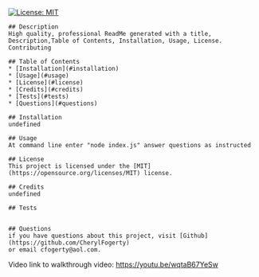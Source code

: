 
 [![License: MIT](https://img.shields.io/badge/License-MIT-yellow.svg)](https://opensource.org/licenses/MIT)

    ## Description
    High quality, professional ReadMe generated with a title, Description,Table of Contents, Installation, Usage, License. Contributing

    ## Table of Contents 
    * [Installation](#installation)
    * [Usage](#usage)
    * [License](#license)
    * [Credits](#credits) 
    * [Tests](#tests)
    * [Questions](#questions)

    ## Installation
    undefined

    ## Usage
    At command line enter "node index.js" answer questions as instructed

    ## License
    This project is licensed under the [MIT](https://opensource.org/licenses/MIT) license.

    ## Credits
    undefined

    ## Tests
    

    ## Questions
    if you have questions about this project, visit [Github](https://github.com/CherylFogerty)
    or email cfogerty@aol.com.
    
Video link to walkthrough video:
https://youtu.be/wqtaB67YeSw
